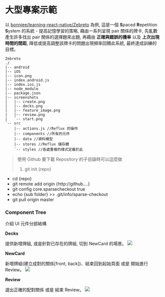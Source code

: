 # 大型專案示範

以 [bonniee/learning-react-native/Zebreto](https://github.com/bonniee/learning-react-native/tree/master/Zebreto) 為例, 這是一個 **S**paced **R**epetition **S**ystem 的系統 - 提高記憶學習的策略, 藉由一系列呈現 pair 關係的牌卡, 先亂數產生許多找出 pair 關係的選擇題來出題, 再藉由 **正確與錯誤的機率** 以及 **上次出現時間的間距**, 降低或提高調整該牌卡的問題出現頻率回饋此系統, 最終達成訓練的目標。

```
Zebreto
./
|-- android
|-- iOS
|-- icon.png
|-- index.android.js
|-- index.ios.js
|-- node_module
|-- package.json
|-- screenshots
|   |-- create.png
|   |-- decks.png
|   |-- feature_image.png
|   |-- review.png
|   `-- start.png
`-- src
    |-- actions.js //Reflux 的操作
    |-- components //所有的元件
    |-- data //資料模型
    |-- stores //Reflux 儲存體
    `-- styles //各處重複的樣式定義於此
```

> 使用 Github 要下載 Repository 的子目錄時可以這麼做
> 1. git init {repo}
* cd {repo}
* git remote add origin {http://github....}
* git config core.sparsecheckout true
* echo {sub folder} >> .git/info/sparse-checkout
* git pull origin master

### Component Tree
介紹 UI 元件分部結構

**Decks**

提供新增牌組, 或是針對已存在的牌組, 切到 NewCard 的場景。
![](ZebretoDecks.png)

**NewCard**

新增牌組(建立成對的關係[front, back])、結束回到起始頁面 或是 開始進行 Review。
![](ZebretoNewCard.png)

**Review**

選出正確的配對關係 或是 結束 Review。
![](ZebretoReview.png)